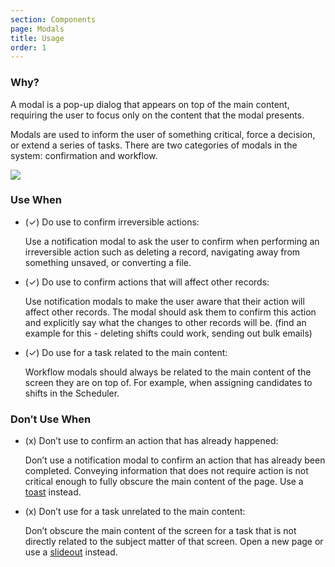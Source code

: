 ```yaml
---
section: Components
page: Modals
title: Usage
order: 1
---
```


<novo-grid columns="2" align="start" gap="2rem">
<div>

### Why?

A modal is a pop-up dialog that appears on top of the main content, requiring the user to focus only on the content that the modal presents.

Modals are used to inform the user of something critical, force a decision, or extend a series of tasks. There are two categories of modals in the system: confirmation and workflow.

</div>

<img src="https://via.placeholder.com/350x250"/>

<div>

### Use When

- (✓) Do use to confirm irreversible actions:

  Use a notification modal to ask the user to confirm when performing an irreversible action such as deleting a record, navigating away from something unsaved, or converting a file.

- (✓) Do use to confirm actions that will affect other records:

  Use notification modals to make the user aware that their action will affect other records. The modal should ask them to confirm this action and explicitly say what the changes to other records will be. (find an example for this - deleting shifts could work, sending out bulk emails)

- (✓) Do use for a task related to the main content:

  Workflow modals should always be related to the main content of the screen they are on top of. For example, when assigning candidates to shifts in the Scheduler.

</div>
<div>

### Don′t Use When

- (x) Don’t use to confirm an action that has already happened:

  Don’t use a notification modal to confirm an action that has already been completed. Conveying information that does not require action is not critical enough to fully obscure the main content of the page. Use a [toast](/components/toast) instead.

- (x) Don’t use for a task unrelated to the main content:

  Don’t obscure the main content of the screen for a task that is not directly related to the subject matter of that screen. Open a new page or use a [slideout](/components/aside) instead.

</div>
</novo-grid>
